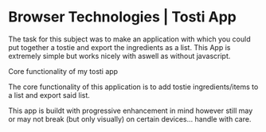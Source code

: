 # Browser Technologies | Tosti App

The task for this subject was to make an application with which you could put together a tostie and export the ingredients as a list. This App is extremely simple but works nicely with aswell as without javascript.

Core functionality of my tosti app

The core functionality of this application is to add tostie ingredients/items to a list and export said list.

This app is buildt with progressive enhancement in mind however still may or may not break (but only visually) on certain devices... handle with care.
